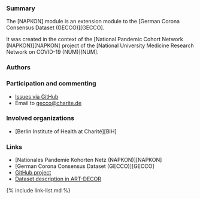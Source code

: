 ### Summary

The [NAPKON] module is an extension module to the [German Corona Consensus Dataset (GECCO)][GECCO].

It was created in the context of the [National Pandemic Cohort Network (NAPKON)][NAPKON] project of the [National University Medicine Research Network on COVID-19 (NUM)][NUM].

### Authors

### Participation and commenting

* [Issues via GitHub](https://github.com/BIH-CEI/{{site.data.fhir.packageId}}/issues/)
* Email to [gecco@charite.de](mailto:gecco@charite.de)

### Involved organizations
* [Berlin Institute of Health at Charité][BIH]

### Links
* [Nationales Pandemie Kohorten Netz (NAPKON)][NAPKON]
* [German Corona Consensus Dataset (GECCO)][GECCO]
* [GitHub project](https://github.com/BIH-CEI/{{site.data.fhir.packageId}}/)
* [Dataset description in ART-DECOR](https://github.com/BIH-CEI/{{site.data.fhir.packageId}}/)

{% include link-list.md %}
